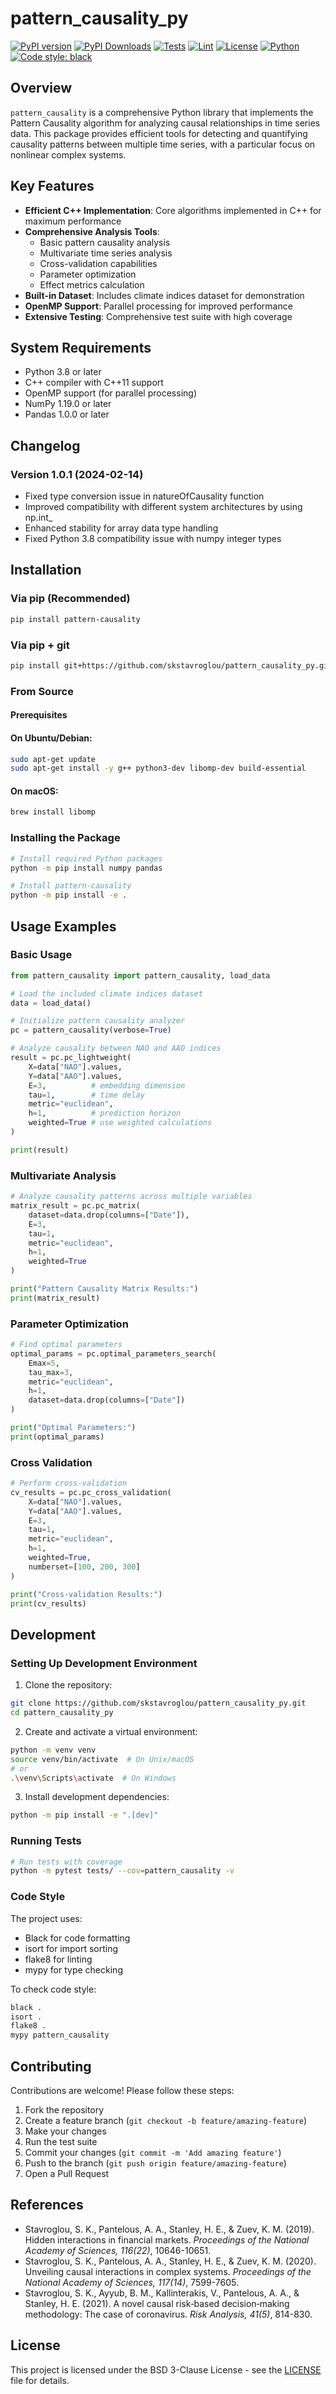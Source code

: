 # pattern_causality_py

[![PyPI version](https://badge.fury.io/py/pattern-causality.svg)](https://badge.fury.io/py/pattern-causality)
[![PyPI Downloads](https://static.pepy.tech/badge/pattern-causality)](https://pepy.tech/project/pattern-causality)
[![Tests](https://github.com/skstavroglou/pattern_causality_py/actions/workflows/tests.yml/badge.svg)](https://github.com/skstavroglou/pattern_causality_py/actions/workflows/tests.yml)
[![Lint](https://github.com/skstavroglou/pattern_causality_py/actions/workflows/lint.yml/badge.svg)](https://github.com/skstavroglou/pattern_causality_py/actions/workflows/lint.yml)
[![License](https://img.shields.io/badge/License-BSD%203--Clause-blue.svg)](https://opensource.org/licenses/BSD-3-Clause)
[![Python](https://img.shields.io/badge/python-3.8%20%7C%203.9%20%7C%203.10-blue)](https://www.python.org/)
[![Code style: black](https://img.shields.io/badge/code%20style-black-000000.svg)](https://github.com/psf/black)

## Overview

`pattern_causality` is a comprehensive Python library that implements the Pattern Causality algorithm for analyzing causal relationships in time series data. This package provides efficient tools for detecting and quantifying causality patterns between multiple time series, with a particular focus on nonlinear complex systems.

## Key Features

- **Efficient C++ Implementation**: Core algorithms implemented in C++ for maximum performance
- **Comprehensive Analysis Tools**: 
  - Basic pattern causality analysis
  - Multivariate time series analysis
  - Cross-validation capabilities
  - Parameter optimization
  - Effect metrics calculation
- **Built-in Dataset**: Includes climate indices dataset for demonstration
- **OpenMP Support**: Parallel processing for improved performance
- **Extensive Testing**: Comprehensive test suite with high coverage

## System Requirements

- Python 3.8 or later
- C++ compiler with C++11 support
- OpenMP support (for parallel processing)
- NumPy 1.19.0 or later
- Pandas 1.0.0 or later

## Changelog

### Version 1.0.1 (2024-02-14)
- Fixed type conversion issue in natureOfCausality function
- Improved compatibility with different system architectures by using np.int_
- Enhanced stability for array data type handling
- Fixed Python 3.8 compatibility issue with numpy integer types

## Installation

### Via pip (Recommended)
```bash
pip install pattern-causality
```

### Via pip + git
```bash
pip install git+https://github.com/skstavroglou/pattern_causality_py.git
```

### From Source
#### Prerequisites

#### On Ubuntu/Debian:
```bash
sudo apt-get update
sudo apt-get install -y g++ python3-dev libomp-dev build-essential
```

#### On macOS:
```bash
brew install libomp
```

### Installing the Package

```bash
# Install required Python packages
python -m pip install numpy pandas

# Install pattern-causality
python -m pip install -e .
```

## Usage Examples

### Basic Usage

```python
from pattern_causality import pattern_causality, load_data

# Load the included climate indices dataset
data = load_data()

# Initialize pattern causality analyzer
pc = pattern_causality(verbose=True)

# Analyze causality between NAO and AAO indices
result = pc.pc_lightweight(
    X=data["NAO"].values,
    Y=data["AAO"].values,
    E=3,          # embedding dimension
    tau=1,        # time delay
    metric="euclidean",
    h=1,          # prediction horizon
    weighted=True # use weighted calculations
)

print(result)
```

### Multivariate Analysis

```python
# Analyze causality patterns across multiple variables
matrix_result = pc.pc_matrix(
    dataset=data.drop(columns=["Date"]),
    E=3,
    tau=1,
    metric="euclidean",
    h=1,
    weighted=True
)

print("Pattern Causality Matrix Results:")
print(matrix_result)
```

### Parameter Optimization

```python
# Find optimal parameters
optimal_params = pc.optimal_parameters_search(
    Emax=5,
    tau_max=3,
    metric="euclidean",
    h=1,
    dataset=data.drop(columns=["Date"])
)

print("Optimal Parameters:")
print(optimal_params)
```

### Cross Validation

```python
# Perform cross-validation
cv_results = pc.pc_cross_validation(
    X=data["NAO"].values,
    Y=data["AAO"].values,
    E=3,
    tau=1,
    metric="euclidean",
    h=1,
    weighted=True,
    numberset=[100, 200, 300]
)

print("Cross-validation Results:")
print(cv_results)
```

## Development

### Setting Up Development Environment

1. Clone the repository:
```bash
git clone https://github.com/skstavroglou/pattern_causality_py.git
cd pattern_causality_py
```

2. Create and activate a virtual environment:
```bash
python -m venv venv
source venv/bin/activate  # On Unix/macOS
# or
.\venv\Scripts\activate  # On Windows
```

3. Install development dependencies:
```bash
python -m pip install -e ".[dev]"
```

### Running Tests

```bash
# Run tests with coverage
python -m pytest tests/ --cov=pattern_causality -v
```

### Code Style

The project uses:
- Black for code formatting
- isort for import sorting
- flake8 for linting
- mypy for type checking

To check code style:
```bash
black .
isort .
flake8 .
mypy pattern_causality
```

## Contributing

Contributions are welcome! Please follow these steps:

1. Fork the repository
2. Create a feature branch (`git checkout -b feature/amazing-feature`)
3. Make your changes
4. Run the test suite
5. Commit your changes (`git commit -m 'Add amazing feature'`)
6. Push to the branch (`git push origin feature/amazing-feature`)
7. Open a Pull Request

## References

- Stavroglou, S. K., Pantelous, A. A., Stanley, H. E., & Zuev, K. M. (2019). Hidden interactions in financial markets. _Proceedings of the National Academy of Sciences, 116(22)_, 10646-10651.
- Stavroglou, S. K., Pantelous, A. A., Stanley, H. E., & Zuev, K. M. (2020). Unveiling causal interactions in complex systems. _Proceedings of the National Academy of Sciences, 117(14)_, 7599-7605.
- Stavroglou, S. K., Ayyub, B. M., Kallinterakis, V., Pantelous, A. A., & Stanley, H. E. (2021). A novel causal risk‐based decision‐making methodology: The case of coronavirus. _Risk Analysis, 41(5)_, 814-830.

## License

This project is licensed under the BSD 3-Clause License - see the [LICENSE](LICENSE) file for details.